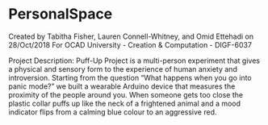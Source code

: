 # PersonalSpace

Created by Tabitha Fisher, Lauren Connell-Whitney, and  Omid Ettehadi on 28/Oct/2018 For OCAD University - Creation & Computation - DIGF-6037

Project Description: Puff-Up Project is a multi-person experiment that gives a physical and sensory form to the experience of human anxiety and introversion. Starting from the question “What happens when you go into panic mode?” we built a wearable Arduino device that measures the proximity of the people around you. When someone gets too close the plastic collar puffs up like the neck of a frightened animal and a mood indicator flips from a calming blue colour to an aggressive red. 